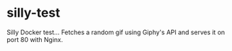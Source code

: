 # silly-test
Silly Docker test... Fetches a random gif using Giphy's API and serves it on port 80 with Nginx.
